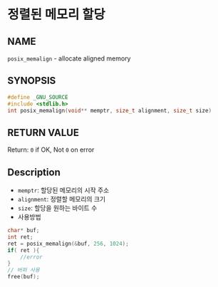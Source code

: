 # 정렬된 메모리 할당
## NAME
`posix_memalign` - allocate aligned memory
## SYNOPSIS
```c
#define _GNU_SOURCE
#include <stdlib.h>
int posix_memalign(void** memptr, size_t alignment, size_t size)
```
## RETURN VALUE
Return: `0` if OK, Not `0` on error
## Description
* `memptr`: 할당된 메모리의 시작 주소
* `alignment`: 정렬할 메모리의 크기
* `size`: 할당을 원하는 바이트 수
* 사용방법
```c
char* buf;
int ret;
ret = posix_memalign(&buf, 256, 1024);
if( ret ){
	//error
}
// 버퍼 사용
free(buf);
```
